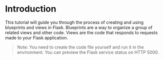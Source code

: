 # Introduction

This tutorial will guide you through the process of creating and using blueprints and views in Flask. Blueprints are a way to organize a group of related views and other code. Views are the code that responds to requests made to your Flask application.

> Note: You need to create the code file yourself and run it in the environment. You can preview the Flask service status on HTTP 5000.
